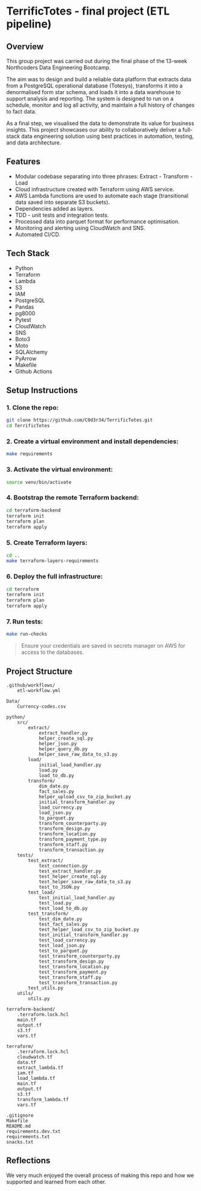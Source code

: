 # TerrificTotes - final project (ETL pipeline) 

## Overview
This group project was carried out during the final phase of the 13-week Northcoders Data Engineering Bootcamp.  

The aim was to design and build a reliable data platform that extracts data from a PostgreSQL operational database (Totesys), transforms it into a denormalised form star schema, and loads it into a data warehouse to support analysis and reporting. The system is designed to run on a schedule, monitor and log all activity, and maintain a full history of changes to fact data. 

As a final step, we visualised the data to demonstrate its value for business insights. This project showcases our ability to collaboratively deliver a full-stack data engineering solution using best practices in automation, testing, and data architecture.

## Features
- Modular codebase separating into three phrases: Extract - Transform - Load
- Cloud infrastructure created with Terraform using AWS service.
- AWS Lambda functions are used to automate each stage (transitional data saved into separate S3 buckets).
- Dependencies added as layers.
- TDD - unit tests and integration tests.
- Processed data into parquet format for performance optimisation.
- Monitoring and alerting using CloudWatch and SNS.
- Automated CI/CD. 

## Tech Stack
- Python
- Terraform
- Lambda
- S3
- IAM
- PostgreSQL
- Pandas
- pg8000
- Pytest
- CloudWatch
- SNS
- Boto3
- Moto
- SQLAlchemy
- PyArrow
- Makefile
- Github Actions

## Setup Instructions

### 1. Clone the repo:
```bash
git clone https://github.com/C0d3r34/TerrificTotes.git
cd TerrificTotes
```
### 2. Create a virtual environment and install dependencies:
```bash
make requirements
```
### 3. Activate the virtual environment:
```bash
source venv/bin/activate
```
### 4. Bootstrap the remote Terraform backend:
```bash
cd terraform-backend
terraform init
terraform plan
terraform apply
```
### 5. Create Terraform layers:
```bash
cd ..
make terraform-layers-requirements
```
### 6. Deploy the full infrastructure:
```bash
cd terraform
terraform init
terraform plan
terraform apply
```
### 7. Run tests:
```bash
make run-checks
```
> Ensure your credentials are saved in secrets manager on AWS for access to the databases.

## Project Structure
```
.github/workflows/
    etl-workflow.yml

Data/
    Currency-codes.csv

python/
    src/
        extract/
            extract_handler.py
            helper_create_sql.py
            helper_json.py
            helper_query_db.py
            helper_save_raw_data_to_s3.py
        load/
            initial_load_handler.py
            load.py
            load_to_db.py
        transform/
            dim_date.py
            fact_sales.py
            helper_upload_csv_to_zip_bucket.py
            initial_transform_handler.py
            load_currency.py
            load_json.py
            to_parquet.py
            transform_counterparty.py
            transform_design.py
            transform_location.py
            transform_payment_type.py
            transform_staff.py
            transform_transaction.py
    tests/
        test_extract/
            test_connection.py
            test_extract_handler.py
            test_helper_create_sql.py
            test_helper_save_raw_data_to_s3.py
            test_to_JSON.py
        test_load/
            test_initial_load_handler.py
            test_load.py
            test_load_to_db.py
        test_transform/
            test_dim_date.py
            test_fact_sales.py
            test_helper_load_csv_to_zip_bucket.py
            test_initial_transform_handler.py
            test_load_currency.py
            test_load_json.py
            test_to_parquet.py
            test_transform_counterparty.py
            test_transform_design.py
            test_transform_location.py
            test_transform_payment.py
            test_transform_staff.py
            test_transform_transaction.py
        test_utils.py
    utils/
        utils.py 

terraform-backend/
    .terraform.lock.hcl
    main.tf
    output.tf
    s3.tf
    vars.tf
    
terraform/
    .terraform.lock.hcl
    cloudwatch.tf
    data.tf
    extract_lambda.tf
    iam.tf
    load_lambda.tf
    main.tf
    output.tf
    s3.tf
    transform_lambda.tf
    vars.tf

.gitignore
Makefile
README.md
requirements.dev.txt
requirements.txt
snacks.txt
```

## Reflections
We very much enjoyed the overall process of making this repo and how we supported and learned from each other. 

